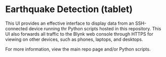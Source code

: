 # Earthquake Detection (tablet)

This UI provides an effective interface to display data from an SSH-connected device running thr Python scripts hosted in this repository.
This UI also forwards all traffic to the Blynk web console through HTTPS for viewing on other devices, such as phones, laptops, and desktops.

For more information, view the main repo page and/or Python scripts.
